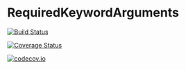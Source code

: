 # RequiredKeywordArguments

[![Build Status](https://travis-ci.org/timkittel/RequiredKeywordArguments.jl.svg?branch=master)](https://travis-ci.org/timkittel/RequiredKeywordArguments.jl)

[![Coverage Status](https://coveralls.io/repos/timkittel/RequiredKeywordArguments.jl/badge.svg?branch=master&service=github)](https://coveralls.io/github/timkittel/RequiredKeywordArguments.jl?branch=master)

[![codecov.io](http://codecov.io/github/timkittel/RequiredKeywordArguments.jl/coverage.svg?branch=master)](http://codecov.io/github/timkittel/RequiredKeywordArguments.jl?branch=master)
